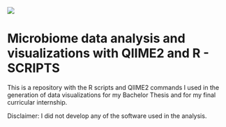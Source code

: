 ![](https://img.shields.io/badge/<DOI>-<https://doi.org/10.6084/m9.figshare.16912768>-<yellow>)
  
# Microbiome data analysis and visualizations with QIIME2 and R - SCRIPTS
This is a repository with the R scripts and QIIME2 commands I used in the generation of data visualizations for my Bachelor Thesis and for my final curricular internship. 

Disclaimer: I did not develop any of the software used in the analysis.


